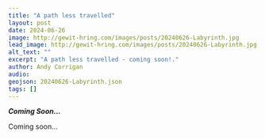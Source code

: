 ```yaml
---
title: "A path less travelled"
layout: post
date: 2024-06-26
image: http://gewit-hring.com/images/posts/20240626-Labyrinth.jpg
lead_image: http://gewit-hring.com/images/posts/20240626-Labyrinth.jpg
alt_text: ""
excerpt: "A path less travelled - coming soon!."
author: Andy Corrigan
audio:
geojson: 20240626-Labyrinth.json
tags: []
---
```

***Coming Soon...***

Coming soon...
